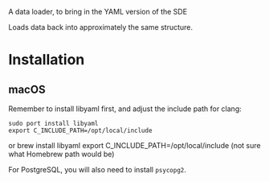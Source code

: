 A data loader, to bring in the YAML version of the SDE

Loads data back into approximately the same structure.

# Installation

## macOS

Remember to install libyaml first, and adjust the include path for clang:

    sudo port install libyaml
    export C_INCLUDE_PATH=/opt/local/include

or
    brew install libyaml
    export C_INCLUDE_PATH=/opt/local/include (not sure what Homebrew path would be)

For PostgreSQL, you will also need to install `psycopg2`.

